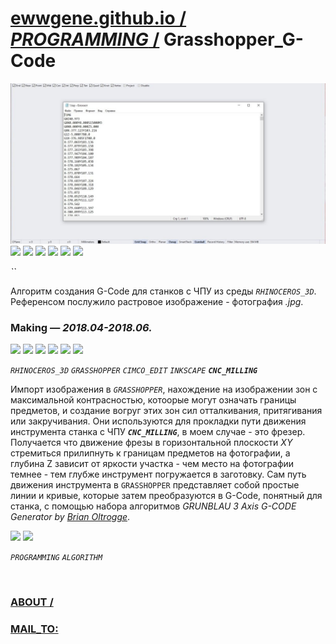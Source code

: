 ﻿
# [ewwgene.github.io /](https://ewwgene.github.io/) [_PROGRAMMING_ /](https://ewwgene.github.io/PROGRAMMING) Grasshopper_G-Code

[![Grasshopper_G-Code](/100.jpg)](https://ewwgene.github.io/Grasshopper_G-Code/Carousel)<br> <a id="111" href="https://ewwgene.github.io/Grasshopper_G-Code/Carousel/#111"><img src="https://ewwgene.github.io/Grasshopper_G-Code/111.jpg" height="66"></a> <a id="113" href="https://ewwgene.github.io/Grasshopper_G-Code/Carousel/#113"><img src="https://ewwgene.github.io/Grasshopper_G-Code/113.jpg" height="66"></a> <a id="115" href="https://ewwgene.github.io/Grasshopper_G-Code/Carousel/#115"><img src="https://ewwgene.github.io/Grasshopper_G-Code/115.jpg" height="66"></a> <a id="117" href="https://ewwgene.github.io/Grasshopper_G-Code/Carousel/#117"><img src="https://ewwgene.github.io/Grasshopper_G-Code/117.jpg" height="66"></a> <a id="119" href="https://ewwgene.github.io/Grasshopper_G-Code/Carousel/#119"><img src="https://ewwgene.github.io/Grasshopper_G-Code/119.jpg" height="66"></a> <a id="121" href="https://ewwgene.github.io/Grasshopper_G-Code/Carousel/#121"><img src="https://ewwgene.github.io/Grasshopper_G-Code/121.jpg" height="66"></a> <a id="text">&#160;</a>

_``_ 

Алгоритм создания G-Code для станков с ЧПУ из среды _`RHINOCEROS_3D`_. Референсом послужило растровое изображение - фотография _.jpg_.

### Making — _2018.04-2018.06._
<a id="411m" href="https://ewwgene.github.io/Grasshopper_G-Code/Carousel/#411m"><img src="https://ewwgene.github.io/Grasshopper_G-Code/Making/411.jpg" height="66"></a> <a id="413m" href="https://ewwgene.github.io/Grasshopper_G-Code/Carousel/#413m"><img src="https://ewwgene.github.io/Grasshopper_G-Code/Making/413.jpg" height="66"></a> <a id="415m" href="https://ewwgene.github.io/Grasshopper_G-Code/Carousel/#415m"><img src="https://ewwgene.github.io/Grasshopper_G-Code/Making/415.jpg" height="66"></a> <a id="417m" href="https://ewwgene.github.io/Grasshopper_G-Code/Carousel/#417m"><img src="https://ewwgene.github.io/Grasshopper_G-Code/Making/417.jpg" height="66"></a> <a id="419m" href="https://ewwgene.github.io/Grasshopper_G-Code/Carousel/#419m"><img src="https://ewwgene.github.io/Grasshopper_G-Code/Making/419.jpg" height="66"></a> <a id="421m" href="https://ewwgene.github.io/Grasshopper_G-Code/Carousel/#421m"><img src="https://ewwgene.github.io/Grasshopper_G-Code/Making/421.jpg" height="66"></a>  

_`RHINOCEROS_3D`_ _`GRASSHOPPER`_ _`CIMCO_EDIT`_ _`INKSCAPE`_  _**`CNC_MILLING`**_ 

Импорт изображения в _`GRASSHOPPER`_, нахождение на изображении зон с максимальной контрасностью, котоорые могут означать границы предметов, и создание вогруг этих зон сил отталкивания, притягивания или закручивания. Они используются для прокладки пути движения инструмента станка с ЧПУ **_`CNC_MILLING`_**, в моем случае - это фрезер. Получается что движение фрезы в горизонтальной плоскости _XY_ стремиться прилипнуть к границам предметов на фотографии, а глубина Z зависит от яркости участка - чем место на фотографии темнее - тем глубже инструмент погружается в заготовку. Сам путь движения инструмента в `GRASSHOPPER` представляет собой простые линии и кривые, которые затем преобразуются в G-Code, понятный для станка, с помощью набора алгоритмов _GRUNBLAU 3 Axis G-CODE Generator by [Brian Oltrogge](https://www.grunblau.com/contact)_.

<a id="311" href="https://ewwgene.github.io/Grasshopper_G-Code/Carousel/#311"><img src="https://ewwgene.github.io/Grasshopper_G-Code/311.jpg" height="66"></a> <a id="313" href="https://ewwgene.github.io/Grasshopper_G-Code/Carousel/#313"><img src="https://ewwgene.github.io/Grasshopper_G-Code/313.jpg" height="66"></a> 

_`PROGRAMMING`_ _`ALGORITHM`_ 

<br> 

### [ABOUT /](https://ewwgene.github.io/ABOUT)
### [MAIL_TO:](mailto:r0cam@me.com)